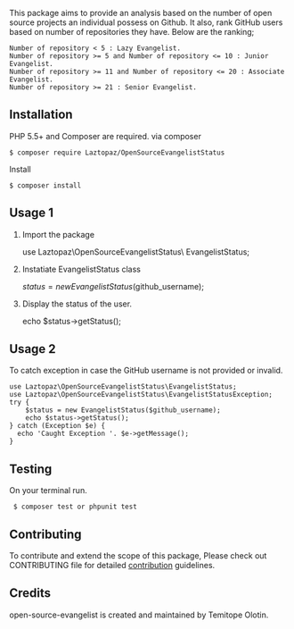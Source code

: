 
This package aims to provide an analysis based on the number of open source projects an individual possess on Github. It also, rank GitHub users based on number of repositories they have. Below are the ranking;

    Number of repository < 5 : Lazy Evangelist.
    Number of repository >= 5 and Number of repository <= 10 : Junior Evangelist.
    Number of repository >= 11 and Number of repository <= 20 : Associate Evangelist.
    Number of repository >= 21 : Senior Evangelist.

**Installation**
-
PHP 5.5+ and Composer are required.
via composer

    $ composer require Laztopaz/OpenSourceEvangelistStatus

Install

    $ composer install 

**Usage 1**
-
1. Import the package

    use Laztopaz\OpenSourceEvangelistStatus\ EvangelistStatus;
2. Instatiate EvangelistStatus class

    $status = new EvangelistStatus($github_username);
3. Display the status of the user.
   

    echo $status->getStatus();

**Usage 2**
-
To catch exception in case the GitHub username is not provided or invalid.

 

    use Laztopaz\OpenSourceEvangelistStatus\EvangelistStatus;
    use Laztopaz\OpenSourceEvangelistStatus\EvangelistStatusException;
    try {
        $status = new EvangelistStatus($github_username);
        echo $status->getStatus();
    } catch (Exception $e) {
      echo 'Caught Exception '. $e->getMessage();
    }
   

**Testing**
-

On your terminal run.
   

     $ composer test or phpunit test
**Contributing**
-
To contribute and extend the scope of this package, Please check out CONTRIBUTING file for detailed [contribution](https://github.com/andela-tolotin/open-source-evangelist/blob/evangelist/contribution.md) guidelines.

**Credits**
-
open-source-evangelist is created and maintained by Temitope Olotin.